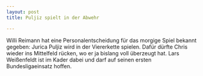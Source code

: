 ```yaml
---
layout: post
title: Puljiz spielt in der Abwehr

---
```


Willi Reimann hat eine Personalentscheidung für das morgige Spiel bekannt gegeben: Jurica Puljiz wird in der Viererkette spielen. Dafür dürfte Chris wieder ins Mittelfeld rücken, wo er ja bislang voll überzeugt hat. Lars Weißenfeldt ist im Kader dabei und darf auf seinen ersten Bundesligaeinsatz hoffen.


